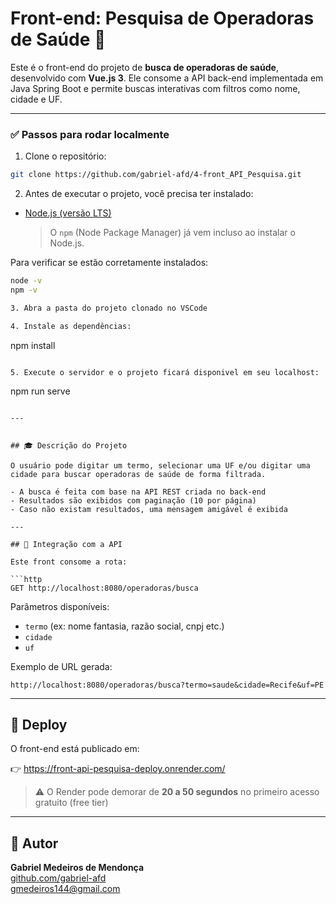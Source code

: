 # Front-end: Pesquisa de Operadoras de Saúde 🚀

Este é o front-end do projeto de **busca de operadoras de saúde**, desenvolvido com **Vue.js 3**. Ele consome a API back-end implementada em Java Spring Boot e permite buscas interativas com filtros como nome, cidade e UF.

---

### ✅ Passos para rodar localmente

1. Clone o repositório:

```bash
git clone https://github.com/gabriel-afd/4-front_API_Pesquisa.git
```

2. Antes de executar o projeto, você precisa ter instalado:

- [Node.js (versão LTS)](https://nodejs.org)
  > O `npm` (Node Package Manager) já vem incluso ao instalar o Node.js.

Para verificar se estão corretamente instalados: 

```bash
node -v
npm -v 

3. Abra a pasta do projeto clonado no VSCode

4. Instale as dependências:
```
npm install
```

5. Execute o servidor e o projeto ficará disponivel em seu localhost:

```
npm run serve
```

---


## 🎓 Descrição do Projeto

O usuário pode digitar um termo, selecionar uma UF e/ou digitar uma cidade para buscar operadoras de saúde de forma filtrada.

- A busca é feita com base na API REST criada no back-end
- Resultados são exibidos com paginação (10 por página)
- Caso não existam resultados, uma mensagem amigável é exibida

---

## 🔄 Integração com a API

Este front consome a rota:

```http
GET http://localhost:8080/operadoras/busca
```

Parâmetros disponíveis:
- `termo` (ex: nome fantasia, razão social, cnpj etc.)
- `cidade`
- `uf`

Exemplo de URL gerada:
```
http://localhost:8080/operadoras/busca?termo=saude&cidade=Recife&uf=PE
```

---

## 🚪 Deploy

O front-end está publicado em:

👉 https://front-api-pesquisa-deploy.onrender.com/

> ⚠️ O Render pode demorar de **20 a 50 segundos** no primeiro acesso gratuito (free tier)


---

## 👤 Autor

**Gabriel Medeiros de Mendonça**  
[github.com/gabriel-afd](https://github.com/gabriel-afd)  
gmedeiros144@gmail.com


